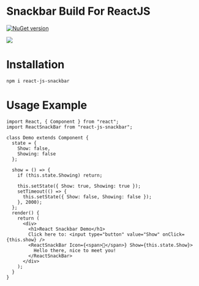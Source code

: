 # Snackbar Build For ReactJS
[![NuGet version](https://badge.fury.io/js/react-js-snackbar.svg)](https://www.npmjs.com/package/react-js-snackbar)

![](https://media.giphy.com/media/L2r3TB3IKSV3c2SVPq/giphy.gif)


# Installation
```
npm i react-js-snackbar
```

# Usage Example
```
import React, { Component } from "react";
import ReactSnackBar from "react-js-snackbar";

class Demo extends Component {
  state = {
    Show: false,
    Showing: false
  };

  show = () => {
    if (this.state.Showing) return;

    this.setState({ Show: true, Showing: true });
    setTimeout(() => {
      this.setState({ Show: false, Showing: false });
    }, 2000);
  };
  render() {
    return (
      <div>
        <h1>React Snackbar Demo</h1>
        Click here to: <input type="button" value="Show" onClick={this.show} />
        <ReactSnackBar Icon={<span>🦄</span>} Show={this.state.Show}>
          Hello there, nice to meet you!
        </ReactSnackBar>
      </div>
    );
  }
}
```

[build-badge]: https://img.shields.io/travis/user/repo/master.png?style=flat-square
[build]: https://travis-ci.org/user/repo
[npm-badge]: https://img.shields.io/npm/v/npm-package.png?style=flat-square
[npm]: https://www.npmjs.org/package/npm-package
[coveralls-badge]: https://img.shields.io/coveralls/user/repo/master.png?style=flat-square
[coveralls]: https://coveralls.io/github/user/repo
